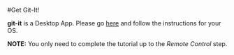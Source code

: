 #Get Git-It!

 
 **git-it** is a Desktop App.
 Please go [here](https://github.com/jlord/git-it) and follow the instructions for your OS.

**NOTE:** You only need to complete the tutorial up to the *Remote Control* step.
